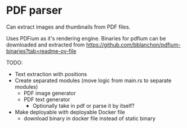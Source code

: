 # PDF parser

Can extract images and thumbnails from PDF files.

Uses PDFium as it's rendering engine. Binaries for pdfium can be downloaded and extracted from https://github.com/bblanchon/pdfium-binaries?tab=readme-ov-file


TODO:
- Text extraction with positions
- Create separated modules (move logic from main.rs to separate modules)
    - PDF image generator
    - PDF text generator
        - Optionally take in pdf or parse it by itself?
- Make deployable with deployable Docker file
    - download binary in docker file instead of static binary
